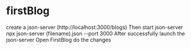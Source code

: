 # firstBlog

create a json-server (http://localhost:3000/blogs)
Then start json-server npx json-server (filename).json --port 3000
After successfully launch the json-server Open FirstBlog do the changes
